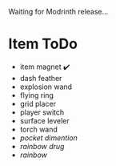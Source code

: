 Waiting for Modrinth release...


# Item ToDo

- item magnet ✔️
- dash feather 
- explosion wand
- flying ring
- grid placer
- player switch
- surface leveler
- torch wand
- _pocket dimention_
- _rainbow drug_
- _rainbow_
